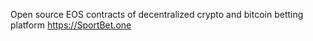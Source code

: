 Open source EOS contracts of decentralized crypto and bitcoin betting platform https://SportBet.one
